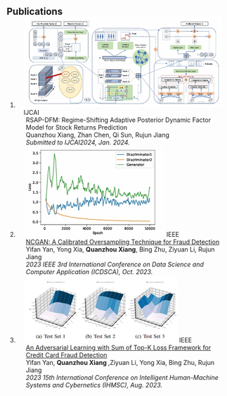 <h2 id="publications" style="margin: 2px 0px -15px;">Publications</h2>

<div class="publications">
<ol class="bibliography">

<li>
<div class="pub-row">

  <div class="col-sm-3 abbr" style="position: relative;padding-right: 15px;padding-left: 15px;">
    <img src="assets/img/论文3图.png" class="teaser img-fluid z-depth-1">
    <abbr class="badge">IJCAI</abbr>
  </div>

  <div class="col-sm-9" style="position: relative;padding-right: 15px;padding-left: 20px;">
    <div class="title">RSAP-DFM: Regime-Shifting Adaptive Posterior Dynamic Factor Model for Stock Returns Prediction</div>
    <div class="author">Quanzhou Xiang, Zhan Chen, Qi Sun, Rujun Jiang</div>
    <div class="periodical"><em>Submitted to IJCAI2024, Jan. 2024.</em></div>
  </div>
</div>
</li>

<li>
<div class="pub-row">

  <div class="col-sm-3 abbr" style="position: relative;padding-right: 15px;padding-left: 15px;">
    <img src="assets/img/论文2图.png" class="teaser img-fluid z-depth-1">
    <abbr class="badge">IEEE</abbr>
  </div>

  <div class="col-sm-9" style="position: relative;padding-right: 15px;padding-left: 20px;">
    <div class="title"><a href="https://ieeexplore.ieee.org/abstract/document/10392583">NCGAN: A Calibrated Oversampling Technique for Fraud Detection</a></div>
    <div class="author">Yifan Yan, Yong Xia, <strong>Quanzhou Xiang</strong>, Bing Zhu, Ziyuan Li, Rujun Jiang</div>
    <div class="periodical"><em>2023 IEEE 3rd International Conference on Data Science and Computer Application (ICDSCA), Oct. 2023.</em></div>
  </div>
</div>
</li>
<li>
<div class="pub-row">

  <div class="col-sm-3 abbr" style="position: relative;padding-right: 15px;padding-left: 15px;">
    <img src="assets/img/论文1图.png" class="teaser img-fluid z-depth-1">
    <abbr class="badge">IEEE</abbr>
  </div>

  <div class="col-sm-9" style="position: relative;padding-right: 15px;padding-left: 20px;">
    <div class="title"><a href="https://ieeexplore.ieee.org/abstract/document/10261557">An Adversarial Learning with Sum of Top-K Loss Framework for Credit Card Fraud Detection</a></div>
    <div class="author">Yifan Yan, <strong>Quanzhou Xiang </strong>,Ziyuan Li, Yong Xia, Bing Zhu, Rujun Jiang</div>
    <div class="periodical"><em>2023 15th International Conference on Intelligent Human-Machine Systems and Cybernetics (IHMSC), Aug. 2023.</em></div>
  </div>
</div>
</li>
  
<br>

</ol>
</div>
